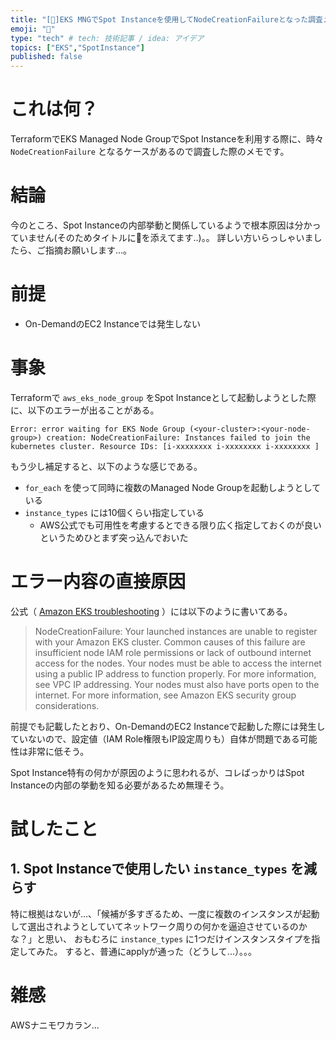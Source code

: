 ```yaml
---
title: "[🍊]EKS MNGでSpot Instanceを使用してNodeCreationFailureとなった調査メモ"
emoji: "🦁"
type: "tech" # tech: 技術記事 / idea: アイデア
topics: ["EKS","SpotInstance"]
published: false
---
```


# これは何？
TerraformでEKS Managed Node GroupでSpot Instanceを利用する際に、時々 `NodeCreationFailure` となるケースがあるので調査した際のメモです。

# 結論
今のところ、Spot Instanceの内部挙動と関係しているようで根本原因は分かっていません(そのためタイトルに🍊を添えてます..)。。
詳しい方いらっしゃいましたら、ご指摘お願いします...。

# 前提
- On-DemandのEC2 Instanceでは発生しない


# 事象
Terraformで `aws_eks_node_group` をSpot Instanceとして起動しようとした際に、以下のエラーが出ることがある。

```
Error: error waiting for EKS Node Group (<your-cluster>:<your-node-group>) creation: NodeCreationFailure: Instances failed to join the kubernetes cluster. Resource IDs: [i-xxxxxxxx i-xxxxxxxx i-xxxxxxxx ]
```

もう少し補足すると、以下のような感じである。
- `for_each` を使って同時に複数のManaged Node Groupを起動しようとしている
- `instance_types` には10個くらい指定している
    - AWS公式でも可用性を考慮するとできる限り広く指定しておくのが良いというためひとまず突っ込んでおいた

# エラー内容の直接原因
公式（ [Amazon EKS troubleshooting](https://docs.aws.amazon.com/eks/latest/userguide/troubleshooting.html) ）には以下のように書いてある。

> NodeCreationFailure: Your launched instances are unable to register with your Amazon EKS cluster. Common causes of this failure are insufficient node IAM role permissions or lack of outbound internet access for the nodes. Your nodes must be able to access the internet using a public IP address to function properly. For more information, see VPC IP addressing. Your nodes must also have ports open to the internet. For more information, see Amazon EKS security group considerations.

前提でも記載したとおり、On-DemandのEC2 Instanceで起動した際には発生していないので、設定値（IAM Role権限もIP設定周りも）自体が問題である可能性は非常に低そう。

Spot Instance特有の何かが原因のように思われるが、コレばっかりはSpot Instanceの内部の挙動を知る必要があるため無理そう。

# 試したこと
## 1. Spot Instanceで使用したい `instance_types` を減らす
特に根拠はないが...、「候補が多すぎるため、一度に複数のインスタンスが起動して選出されようとしていてネットワーク周りの何かを逼迫させているのかな？」と思い、 おもむろに `instance_types` に1つだけインスタンスタイプを指定してみた。
すると、普通にapplyが通った（どうして...）。。。

# 雑感

AWSナニモワカラン...
